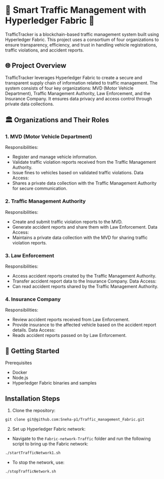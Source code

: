 # 🚦 Smart Traffic Management with Hyperledger Fabric 🚀
TrafficTracker is a blockchain-based traffic management system built using Hyperledger Fabric. This project uses a consortium of four organizations to ensure transparency, efficiency, and trust in handling vehicle registrations, traffic violations, and accident reports.

## 🌐 Project Overview
TrafficTracker leverages Hyperledger Fabric to create a secure and transparent supply chain of information related to traffic management. The system consists of four key organizations: MVD (Motor Vehicle Department), Traffic Management Authority, Law Enforcement, and the Insurance Company. It ensures data privacy and access control through private data collections.

## 🏛️ Organizations and Their Roles
### 1. MVD (Motor Vehicle Department)
Responsibilities:
- Register and manage vehicle information.
- Validate traffic violation reports received from the Traffic Management Authority.
- Issue fines to vehicles based on validated traffic violations.
Data Access:
- Shares a private data collection with the Traffic Management Authority for secure communication.
### 2. Traffic Management Authority
Responsibilities:
- Create and submit traffic violation reports to the MVD.
- Generate accident reports and share them with Law Enforcement.
Data Access:
- Maintains a private data collection with the MVD for sharing traffic violation reports.
### 3. Law Enforcement
Responsibilities:
- Access accident reports created by the Traffic Management Authority.
- Transfer accident report data to the Insurance Company.
Data Access:
- Can read accident reports shared by the Traffic Management Authority.
### 4. Insurance Company
Responsibilities:
- Review accident reports received from Law Enforcement.
- Provide insurance to the affected vehicle based on the accident report details.
Data Access:
- Reads accident reports passed on by Law Enforcement.
## 🚀 Getting Started
Prerequisites
- Docker
- Node.js
- Hyperledger Fabric binaries and samples
## Installation Steps
1. Clone the repository:
```html
git clone git@github.com:Sneha-p1/Traffic_management_Fabric.git
```
2. Set up Hyperledger Fabric network:
- Navigate to the `Fabric-network-Traffic` folder and run the following script to bring up the Fabric network:
```html
./startTrafficNetwork1.sh
```
- To stop the network, use:
```html
./stopTrafficNetwork.sh
```





